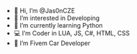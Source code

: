 - 👋 Hi, I’m @Jas0nCZE
- 👀 I’m interested in Developing
- 🌱 I’m currently learning Python 
- 💻 I’m Coder in LUA, JS, C#, HTML, CSS
- 🚗 I’m Fivem Car Developer

<!---

--->
